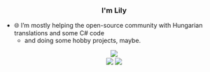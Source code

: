 ### <div align="center">I'm Lily</div>  
  
- 🌐 I’m mostly helping the open-source community with Hungarian translations and some C# code
  - and doing some hobby projects, maybe.

<div align="center"><img src="https://github-readme-stats.vercel.app/api?username=lilyremigia&show_icons=true&count_private=true&hide_border=true" align="center" /></div>  
<div align="center">
 <img src="https://komarev.com/ghpvc/?username=tudi20&&style=flat-square" align="center" />
 <a href="https://ko-fi.com/tudi20" target="_blank" style="display: inline-block;">
   <img src="https://img.shields.io/badge/Donate-Ko--fi-F16061.svg?style=flat-square&logo=ko-fi" align="center" />
 </a>
</div>
